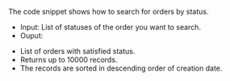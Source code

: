 The code snippet shows how to search for orders by status.

- Input: List of statuses of the order you want to search.
- Ouput:
+ List of orders with satisfied status.
+ Returns up to 10000 records.
+ The records are sorted in descending order of creation date.
